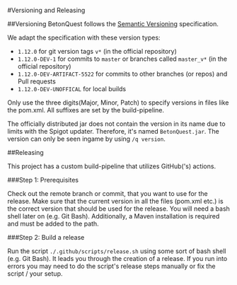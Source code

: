 #Versioning and Releasing

##Versioning
BetonQuest follows the [Semantic Versioning](https://semver.org/) specification.

We adapt the specification with these version types:
* `1.12.0` for git version tags `v*` (in the official repository)
* `1.12.0-DEV-1` for commits to `master` or branches called `master_v*` (in the official repository)
* `1.12.0-DEV-ARTIFACT-5522` for commits to other branches (or repos) and Pull requests
* `1.12.0-DEV-UNOFFICAL` for local builds

Only use the three digits(Major, Minor, Patch) to specify versions in files like the pom.xml. All suffixes are set
by the build-pipeline.

The officially distributed jar does not contain the version in its name due to limits with the Spigot updater.
Therefore, it's named `BetonQuest.jar`. The version can only be seen ingame by using `/q version`.

##Releasing

This project has a custom build-pipeline that utilizes GitHub('s) actions.

###Step 1: Prerequisites

Check out the remote branch or commit, that you want to use for the release.
Make sure that the current version in all the files (pom.xml etc.) is the correct version that should be used for the release.
You will need a bash shell later on (e.g. Git Bash). Additionally, a Maven installation is required and must be added to
the path.

###Step 2: Build a release

Run the script `./.github/scripts/release.sh` using some sort of bash shell (e.g. Git Bash).
It leads you through the creation of a release.
If you run into errors you may need to do the script's release steps manually or fix the script / your setup. 
